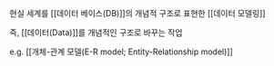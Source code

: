 현실 세계를 [[데이터 베이스(DB)]]의 개념적 구조로 표현한 [[데이터 모델링]]

즉, [[데이터(Data)]]를 개념적인 구조로 바꾸는 작업

e.g. [[개체-관계 모델(E-R model; Entity-Relationship model)]]
